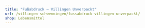 ```yaml
---
title: "Fußabdruck – Villingen Unverpackt"
url: /villingen-schwenningen/fussabdruck-villingen-unverpackt/
shop: Lebensmittel
---
```

